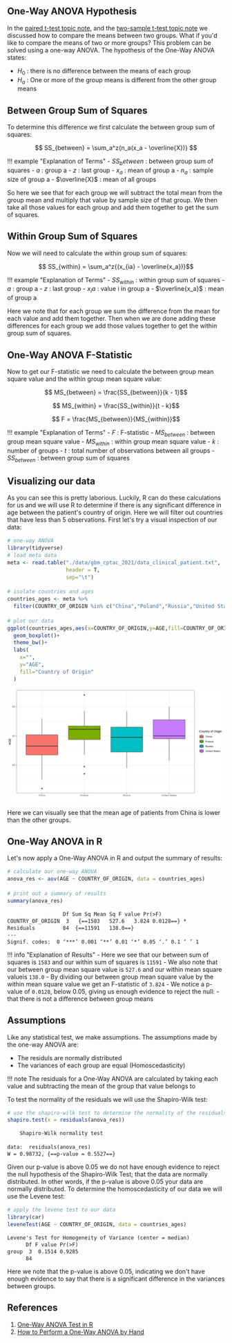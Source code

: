 ## One-Way ANOVA Hypothesis 

In the [paired t-test topic note](paired-t-test.md), and the [two-sample t-test topic note](two-t-test.md) we discussed how to compare the means between
two groups. What if you'd like to compare the means of two or more groups? This problem can be solved using a one-way ANOVA. The hypothesis of the One-Way
ANOVA states:

- $H_0$ : there is no difference between the means of each group
- $H_a$ : One or more of the group means is different from the other group means

## Between Group Sum of Squares

To determine this difference we first calculate the between group sum of squares:

$$ SS_{between} =  \sum_a^z{n_a(x_a - \overline{X})} $$

!!! example "Explanation of Terms"
    - $SS_between$ : between group sum of squares
    - $a$ : group a
    - $z$ : last group
    - $x_a$ : mean of group a
    - $n_a$ : sample size of group a
    - $\overline{X}$ : mean of all groups
    
So here we see that for each group we will subtract the total mean from the group mean and multiply that value by sample size of that group. We then take 
all those values for each group and add them together to get the sum of squares. 

## Within Group Sum of Squares

Now we will need to calculate the within group sum of squares:

$$ SS_{within} = \sum_a^z{(x_{ia} - \overline{x_a})}$$
    
!!! example "Explanation of Terms"
    - $SS_{within}$ : within group sum of squares
    - $a$ : group a
    - $z$ : last group
    - $x_ia$ : value i in group a
    - $\overline{x_a}$ : mean of group a
    
Here we note that for each group we sum the difference from the mean for each value and add them together. Then when we are done adding these differences 
for each group we add those values together to get the within group sum of squares.

## One-Way ANOVA F-Statistic

Now to get our F-statistic we need to calculate the between group mean square value and the within group mean square value:

$$ MS_{between} = \frac{SS_{between}}{k - 1}$$

$$ MS_{within} = \frac{SS_{within}}{t - k}$$

$$ F = \frac{MS_{between}}{MS_{within}}$$

!!! example "Explanation of Terms"
    - $F$ : F-statistic
    - $MS_{between}$ : between group mean square value
    - $MS_{within}$ : within group mean square value
    - $k$ : number of groups
    - $t$ : total number of observations between all groups
    - $SS_{between}$ : between group sum of squares

## Visualizing our data

As you can see this is pretty laborious. Luckily, R can do these calculations for us and we will use R to determine if there is any significant 
difference in age between the patient's country of origin. Here we will filter out countries that have less than 5 observations. First let's try a 
visual inspection of our data:

```R
# one-way ANOVA
library(tidyverse)
# load meta data
meta <- read.table("./data/gbm_cptac_2021/data_clinical_patient.txt",
                   header = T,
                   sep="\t")

# isolate countries and ages
countries_ages <- meta %>%
  filter(COUNTRY_OF_ORIGIN %in% c("China","Poland","Russia","United States"))

# plot our data
ggplot(countries_ages,aes(x=COUNTRY_OF_ORIGIN,y=AGE,fill=COUNTRY_OF_ORIGIN)) +
  geom_boxplot()+
  theme_bw()+
  labs(
    x="",
    y="AGE",
    fill="Country of Origin"
  )
```

![](images/one-anova-groups.png)

Here we can visually see that the mean age of patients from China is lower than the other groups.

## One-Way ANOVA in R

Let's now apply a One-Way ANOVA in R and output the summary of results:

```R
# calculate our one-way ANOVA
anova_res <- aov(AGE ~ COUNTRY_OF_ORIGIN, data = countries_ages)

# print out a summary of results
summary(anova_res)
```

```
                  Df Sum Sq Mean Sq F value Pr(>F)  
COUNTRY_OF_ORIGIN  3   {==1583   527.6   3.824 0.0128==} * 
Residuals         84  {==11591   138.0==}                 
---
Signif. codes:  0 ‘***’ 0.001 ‘**’ 0.01 ‘*’ 0.05 ‘.’ 0.1 ‘ ’ 1
```

!!! info "Explanation of Results"
    - Here we see that our between sum of squares is `1583` and our within sum of squares is `11591`
    - We also note that our between group mean square value is `527.6` and our within mean square valueis `138.0`
    - By dividing our between group mean square value by the within mean square value we get an F-statistic of `3.824`
    - We notice a p-value of `0.0128`, below 0.05, giving us enough evidence to reject the null:
        - that there is not a difference between group means
        
## Assumptions

Like any statistical test, we make assumptions. The assumptions made by the one-way ANOVA are:

- The residuls are normally distributed
- The variances of each group are equal (Homoscedasticity)

!!! note
    The residuals for a One-Way ANOVA are calculated by taking each value and subtracting the mean of the group that value belongs to
    
To test the normality of the residuals we will use the Shapiro-Wilk test:

```R
# use the shapiro-wilk test to determine the normality of the residuals
shapiro.test(x = residuals(anova_res))
```

```
	Shapiro-Wilk normality test

data:  residuals(anova_res)
W = 0.98732, {==p-value = 0.5527==}
```

Given our p-value is above 0.05 we do not have enough evidence to reject the null hypothesis of the Shapiro-Wilk Test; that the data are normally distributed. In other words, if the p-value is above 0.05 your data are normally distributed. To determine the homoscedasticity of our data we will use the Levene test:

```R
# apply the levene test to our data
library(car)
leveneTest(AGE ~ COUNTRY_OF_ORIGIN, data = countries_ages)
```

```
Levene's Test for Homogeneity of Variance (center = median)
      Df F value Pr(>F)
group  3  0.1514 0.9285
      84  
```

Here we note that the p-value is above 0.05, indicating we don't have enough evidence to say that there is a significant difference in the variances between groups.


## References

1. [One-Way ANOVA Test in R](http://www.sthda.com/english/wiki/one-way-anova-test-in-r)
2. [How to Perform a One-Way ANOVA by Hand](https://www.statology.org/one-way-anova-by-hand/)
